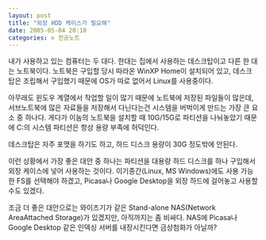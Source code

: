 ```yaml
---
layout: post
title: "외장 HDD 케이스가 필요해"
date: 2005-05-04 20:10
categories: ⊙ 전공노트
---
```


내가 사용하고 있는 컴퓨터는 두 대다. 한대는 집에서 사용하는 데스크탑이고 다른 한 대는 노트북이다. 노트북은 구입할 당시 따라온 WinXP Home이 설치되어 있고, 데스크탑은 조립해서 구입했기 때문에 OS가 따로 없어서 Linux를 사용중이다. 

아무래도 윈도우 계열에서 작업할 일이 많기 때문에 노트북에 저장된 파일들이 많은데, 서브노트북에 많은 자료들을 저장해서 다닌다는건 시스템을 버벅이게 만드는 가장 큰 요소 중 하나다. 게다가 이놈의 노트북을 설치할 때 10G/15G로 파티션을 나눠놓았기 때문에 C:의 시스템 파티션은 항상 용량 부족에 허덕인다.

데스크탑은 자주 포맷을 하기도 하고, 하드 디스크 용량이 30G 정도밖에 안된다.

이런 상황에서 가장 좋은 대안 중 하나는 파티션을 대용량 하드 디스크를 하나 구입해서 외장 케이스에 넣어 사용하는 것이다. 이기종간(Linux, MS Windows)에도 사용 가능한 FS를 선택해야 하겠고, Picasa나 Google Desktop을 외장 하드에 걸어놓고 사용할 수도 있겠다.

조금 더 좋은 대안으로는 와이즈기가 같은 Stand-alone NAS(Network AreaAttached Storage)가 있겠지만, 아직까지는 좀 비싸다. NAS에 Picasa나 Google Desktop 같은 인덱싱 서버를 내장시킨다면 금상첨화가 아닐까?

       
